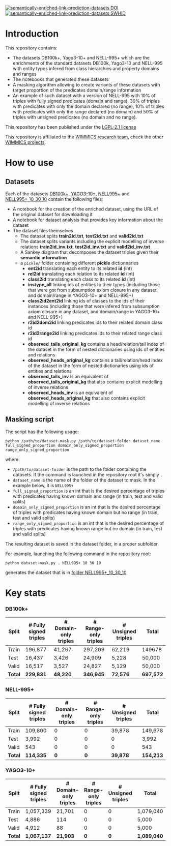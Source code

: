 [![semantically-enriched-link-prediction-datasets DOI](https://img.shields.io/badge/DOI-10.5281%2Fzenodo.15834519-blue?logo=doi)](https://zenodo.org/records/15834519)
[![semantically-enriched-link-prediction-datasets SWHID](https://archive.softwareheritage.org/badge/revision/ab0ac17f77ea5b28a9f55b0c8826bf3a7aeb62f1/)](https://archive.softwareheritage.org/browse/origin/directory/?branch=refs/tags/1.0&origin_url=https://github.com/Wimmics/semantically-enriched-link-prediction-datasets)


# Introduction

This repository contains:

* The datasets DB100k+, Yago3-10+ and NELL-995+ which are the enrichments of the standard datasets DB100k, Yago3-10 and NELL-995 with entity types infered from class hierarchies and property domains and ranges
* The notebooks that generated these datasets
* A masking algorithm allowing to create variants of these datasets with target proportion of the predicates domain/range information
* An example of such dataset with a version of NELL-995 with 10% of triples with fully signed predicates (domain and range), 30% of triples with predicates with only the domain declared (no range), 10% of triples with predicates with only the range declared (no domain) and 50% of triples with unsigned predicates (no domain and no range).

This repository has been published under the [LGPL-2.1 license](./LICENSE) 

This repository is affiliated to the [WIMMICS research team](https://www.inria.fr/fr/wimmics), check the other [WIMMICS projects](https://www.inria.fr/fr/wimmics).

# How to use 

## Datasets

Each of the datasets [DB100k+](./DB100k+), [YAGO3-10+](./YAGO3-10+), [NELL995+](./NELL995+) and [NELL995+_10_30_10](./NELL995+_10_30_10) contain the following files:

* A notebook for the creation of the enriched dataset, using the URL of the original dataset for downloading it
* A notebook for dataset analysis that provides key information about the dataset
* The dataset files themselves
    * The dataset splits **train2id.txt**, **test2id.txt** and **valid2id.txt**
    * The dataset splits variants including the explicit modelling of inverse relations **train2id_inv.txt**, **test2id_inv.txt** and **valid2id_inv.txt**
    * A Sankey diagram that decomposes the dataset triples given their **semantic information**
    * a `pickle/` folder containing different __pickle__ dictionnaries
        * **ent2id** translating each entity to its related **id** (int)
        * **rel2id** translating each relation to its related **id** (int)
        * **class2id** translating each class to its related **id** (int)
        * **instype_all** linking ids of entities to their types (including those that were got from subsumption axiom closure in any dataset, and domain/range in YAGO3-10+ and NELL-995+)
        * **class2id2ent2id** linking ids of classes to the ids of their instances (including those that were infered from subsumption axiom closure in any dataset, and domain/range in YAGO3-10+ and NELL-995+)
        * **r2id2dom2id** linking predicates ids to their related domain class id
        * **r2id2range2id** linking predicates ids to their related range class id
        * **observed_tails_original_kg** contains a head/relation/tail index of the dataset in the form of nested dictionaries using ids of entities and relations
        * **observed_heads_original_kg** contains a tail/relation/head index of the dataset in the form of nested dictionaries using ids of entities and relations
        * **observed_tails_inv** is an equivalent of **observed_tails_original_kg** that also contains explicit modelling of inverse relations
        * **observed_heads_inv** is an equivalent of **observed_heads_original_kg** that also contains explicit modelling of inverse relations
     
## Masking script

The script has the following usage:

```
python /path/to/dataset-mask.py /path/to/dataset-folder dataset_name full_signed_proportion domain_only_signed_proportion range_only_signed_proportion
```

where:

* `/path/to/dataset-folder` is the path to the folder containing the datasets. If the command is launched in the repository root it's simply `.`
* `dataset_name` is the name of the folder of the dataset to mask. In the example below, it is `NELL995+`
* `full_signed_proportion` is an int that is the desired percentage of triples with predicates having known domain and range (in train, test and valid splits)
* `domain_only_signed_proportion` is an int that is the desired percentage of triples with predicates having known domain but no range (in train, test and valid splits)
* `range_only_signed_proportion` is an int that is the desired percentage of triples with predicates having known range but no domain (in train, test and valid splits)

The resulting dataset is saved in the dataset folder, in a proper subfolder.

For example, launching the following command in the repository root:

```
python dataset-mask.py . NELL995+ 10 30 10
```

generates the dataset that is in [folder NELL995+_10_30_10](./NELL995+_10_30_10)

# Key stats

### DB100k+

|Split|# Fully signed triples|# Domain-only triples|# Range-only triples|# Unsigned triples|Total|
|-----|----------------------|---------------------|--------------------|------------------|-----|
|Train|196,877|41,267|297,209|62,219|149678|
|Test|16,437|3,426|24,909|5,228|50,000|
|Valid|16,517|3,527|24,827|5,129|50,000|
|**Total**|**229,831**|**48,220**|**346,945**|**72,576**|**697,572**|

### NELL-995+

|Split|# Fully signed triples|# Domain-only triples|# Range-only triples|# Unsigned triples|Total|
|-----|----------------------|---------------------|--------------------|------------------|-----|
|Train|109,800|0|0|39,878|149,678|
|Test|3,992|0|0|0|3,992|
|Valid|543|0|0|0|543|
|**Total**|**114,335**|**0**|**0**|**39,878**|**154,213**|

### YAGO3-10+

|Split|# Fully signed triples|# Domain-only triples|# Range-only triples|# Unsigned triples|Total|
|-----|----------------------|---------------------|--------------------|------------------|-----|
|Train|1,057,339|21,701|0|0|1,079,040|
|Test|4,886|114|0|0|5,000|
|Valid|4,912|88|0|0|5,000|
|**Total**|**1,067,137**|**21,903**|**0**|**0**|**1,089,040**|
